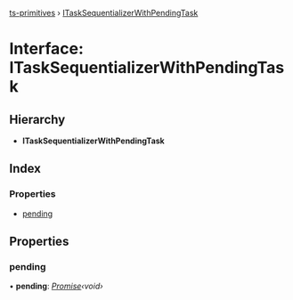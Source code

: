 [ts-primitives](../README.md) › [ITaskSequentializerWithPendingTask](itasksequentializerwithpendingtask.md)

# Interface: ITaskSequentializerWithPendingTask

## Hierarchy

* **ITaskSequentializerWithPendingTask**

## Index

### Properties

* [pending](itasksequentializerwithpendingtask.md#pending)

## Properties

###  pending

• **pending**: *[Promise](cancelablepromise.md#promise)‹void›*
